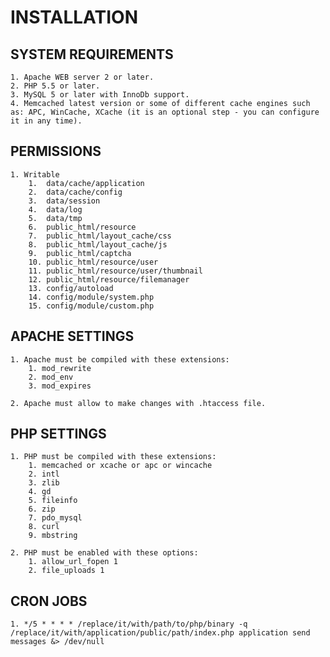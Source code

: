 # INSTALLATION

## SYSTEM REQUIREMENTS

    1. Apache WEB server 2 or later.
    2. PHP 5.5 or later.
    3. MySQL 5 or later with InnoDb support.
    4. Memcached latest version or some of different cache engines such as: APC, WinCache, XCache (it is an optional step - you can configure it in any time).

## PERMISSIONS

    1. Writable
        1.  data/cache/application
        2.  data/cache/config
        3.  data/session
        4.  data/log
        5.  data/tmp
        6.  public_html/resource
        7.  public_html/layout_cache/css
        8.  public_html/layout_cache/js
        9.  public_html/captcha
        10. public_html/resource/user
        11. public_html/resource/user/thumbnail
        12. public_html/resource/filemanager
        13. config/autoload
        14. config/module/system.php
        15. config/module/custom.php

## APACHE SETTINGS

    1. Apache must be compiled with these extensions:
        1. mod_rewrite
        2. mod_env
        3. mod_expires

    2. Apache must allow to make changes with .htaccess file.

## PHP SETTINGS

    1. PHP must be compiled with these extensions:
        1. memcached or xcache or apc or wincache
        2. intl
        3. zlib
        4. gd
        5. fileinfo
        6. zip
        7. pdo_mysql
        8. curl
        9. mbstring

    2. PHP must be enabled with these options:
        1. allow_url_fopen 1
        2. file_uploads 1

## CRON JOBS

    1. */5 * * * * /replace/it/with/path/to/php/binary -q /replace/it/with/application/public/path/index.php application send messages &> /dev/null